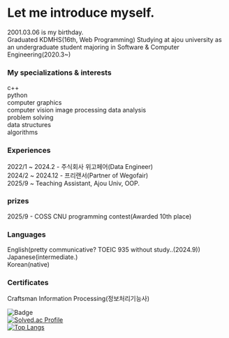 # Let me introduce myself.  
2001.03.06 is my birthday.  
Graduated KDMHS(16th, Web Programming)
Studying at ajou university as an undergraduate student majoring in Software & Computer Engineering(2020.3~)


### My specializations & interests  
c++  
python  
computer graphics  
computer vision
image processing
data analysis  
problem solving  
data structures  
algorithms  

  
### Experiences
2022/1 ~ 2024.2 - 주식회사 위고페어(Data Engineer)  
2024/2 ~ 2024.12 - 프리랜서(Partner of Wegofair)   
2025/9 ~ Teaching Assistant, Ajou Univ, OOP.  

### prizes
2025/9 - COSS CNU programming contest(Awarded 10th place)  
  
### Languages  
English(pretty communicative? TOEIC 935 without study..(2024.9))  
Japanese(intermediate.)  
Korean(native)  


### Certificates  
Craftsman Information Processing(정보처리기능사)  
  
  


![Badge](https://cp-logo.vercel.app/codeforces/hellcat0306)  
[![Solved.ac Profile](http://mazassumnida.wtf/api/v2/generate_badge?boj=p030610)](https://solved.ac/p030610/)  
[![Top Langs](https://github-readme-stats.vercel.app/api/top-langs/?username=p030610)](https://github.com/anuraghazra/github-readme-stats)


